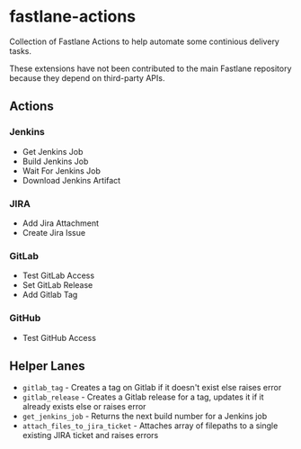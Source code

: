 # fastlane-actions
Collection of Fastlane Actions to help automate some continious delivery tasks.

These extensions have not been contributed to the main Fastlane repository because they depend on third-party APIs. 

## Actions
### Jenkins
* Get Jenkins Job
* Build Jenkins Job
* Wait For Jenkins Job
* Download Jenkins Artifact

### JIRA
* Add Jira Attachment
* Create Jira Issue

### GitLab
* Test GitLab Access
* Set GitLab Release
* Add Gitlab Tag

### GitHub
* Test GitHub Access

## Helper Lanes
* `gitlab_tag` - Creates a tag on Gitlab if it doesn't exist else raises error
* `gitlab_release` - Creates a Gitlab release for a tag, updates it if it already exists else or raises error
* `get_jenkins_job` - Returns the next build number for a Jenkins job
* `attach_files_to_jira_ticket` - Attaches array of filepaths to a single existing JIRA ticket and raises errors

